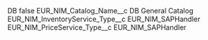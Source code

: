 <?xml version="1.0" encoding="UTF-8"?>
<CustomMetadata xmlns="http://soap.sforce.com/2006/04/metadata" xmlns:xsi="http://www.w3.org/2001/XMLSchema-instance" xmlns:xsd="http://www.w3.org/2001/XMLSchema">
    <label>DB</label>
    <protected>false</protected>
    <values>
        <field>EUR_NIM_Catalog_Name__c</field>
        <value xsi:type="xsd:string">DB General Catalog</value>
    </values>
    <values>
        <field>EUR_NIM_InventoryService_Type__c</field>
        <value xsi:type="xsd:string">EUR_NIM_SAPHandler</value>
    </values>
    <values>
        <field>EUR_NIM_PriceService_Type__c</field>
        <value xsi:type="xsd:string">EUR_NIM_SAPHandler</value>
    </values>
</CustomMetadata>
